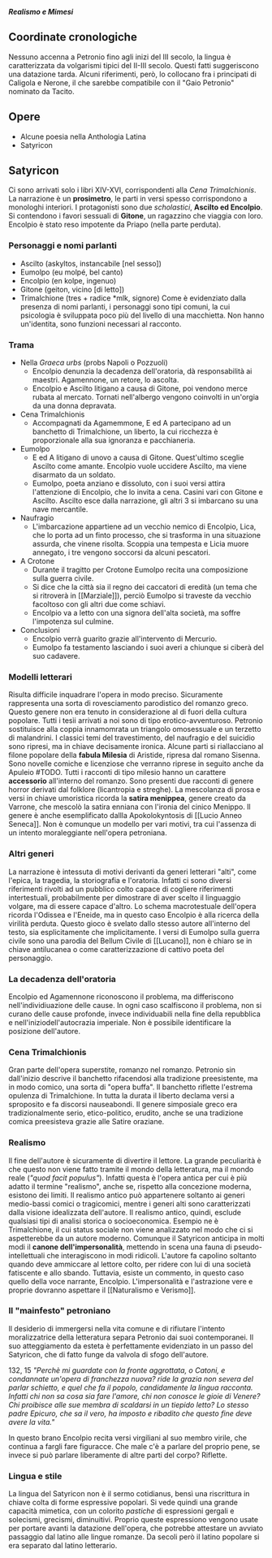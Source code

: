 ***Realismo e Mimesi***
## Coordinate cronologiche
Nessuno accenna a Petronio fino agli inizi del III secolo, la lingua è caratterizzata da volgarismi tipici del II-III secolo. Questi fatti suggeriscono una datazione tarda. Alcuni riferimenti, però, lo collocano fra i principati di Caligola e Nerone, il che sarebbe compatibile con il "Gaio Petronio" nominato da Tacito.
## Opere
- Alcune poesia nella Anthologia Latina
- Satyricon
## Satyricon
Ci sono arrivati solo i libri XIV-XVI, corrispondenti alla *Cena Trimalchionis*.
La narrazione è un **prosimetro**, le parti in versi spesso corrispondono a monologhi interiori. I protagonisti sono due *scholastici*, **Ascilto ed Encolpio**. Si contendono i favori sessuali di **Gitone**, un ragazzino che viaggia con loro.
Encolpio è stato reso impotente da Priapo (nella parte perduta).
### Personaggi e nomi parlanti
- Ascilto (askyltos, instancabile \[nel sesso\])
- Eumolpo (eu molpé, bel canto)
- Encolpio (en kolpe, ingenuo)
- Gitone (geiton, vicino \[di letto\])
- Trimalchione (tres + radice \*mlk, signore)
Come è evidenziato dalla presenza di nomi parlanti, i personaggi sono tipi comuni, la cui psicologia è sviluppata poco più del livello di una macchietta. Non hanno un'identita, sono funzioni necessari al racconto.
### Trama
- Nella *Graeca urbs* (probs Napoli o Pozzuoli)
	- Encolpio denunzia la decadenza dell'oratoria, dà responsabilità ai maestri. Agamennone, un retore, lo ascolta.
	- Encolpio e Ascilto litigano a causa di Gitone, poi vendono merce rubata al mercato. Tornati nell'albergo vengono coinvolti in un'orgia da una donna depravata.
- Cena Trimalchionis
	- Accompagnati da Agamemmone, E ed A partecipano ad un banchetto di Trimalchione, un liberto, la cui ricchezza è proporzionale alla sua ignoranza e pacchianeria.
- Eumolpo
	- E ed A litigano di unovo a causa di Gitone. Quest'ultimo sceglie Ascilto come amante. Encolpio vuole uccidere Ascilto, ma viene disarmato da un soldato.
	- Eumolpo, poeta anziano e dissoluto, con i suoi versi attira l'attenzione di Encolpio, che lo invita a cena. Casini vari con Gitone e Ascilto. Ascilto esce dalla narrazione, gli altri 3 si imbarcano su una nave mercantile.
- Naufragio
	- L'imbarcazione appartiene ad un vecchio nemico di Encolpio, Lica, che lo porta ad un finto processo, che si trasforma in una situazione assurda, che vinene risolta. Scoppia una tempesta e Licia muore annegato, i tre vengono soccorsi da alcuni pescatori.
- A Crotone
	- Durante il tragitto per Crotone Eumolpo recita una composizione sulla guerra civile.
	- Si dice che la città sia il regno dei caccatori di eredità (un tema che si ritroverà in [[Marziale]]), perciò Eumolpo si traveste da vecchio facoltoso con gli altri due come schiavi. 
	- Encolpio va a letto con una signora dell'alta società, ma soffre l'impotenza sul culmine.
- Conclusioni
	- Encolpio verrà guarito grazie all'intervento di Mercurio.
	- Eumolpo fa testamento lasciando i suoi averi a chiunque si ciberà del suo cadavere.
### Modelli letterari
Risulta difficile inquadrare l'opera in modo preciso. Sicuramente rappresenta una sorta di rovesciamento parodistico del romanzo greco. Questo genere non era tenuto in considerazione al di fuori della cultura popolare. Tutti i tesìi arrivati a noi sono di tipo erotico-avventuroso. Petronio sostituisce alla coppia innamomrata un triangolo omosessuale e un terzetto di malandrini. I classici temi del travestimento, del naufragio e del suicidio sono ripresi, ma in chiave decisamente ironica.
Alcune parti si riallacciano al filone popolare della **fabula Milesia** di Aristide, ripresa dal romano Sisenna. Sono novelle comiche e licenziose che verranno riprese in seguito anche da Apuleio #TODO. Tutti i racconti di tipo milesio hanno un carattere **accessorio** all'interno del romanzo.
Sono presenti due racconti di genere horror derivati dal folklore (licantropia e streghe).
La mescolanza di prosa e versi in chiave umoristica ricorda la **satira menippea**, genere creato da Varrone, che mescolò la satira enniana con l'ironia del cinico Menippo. Il genere è anche esemplificato dallla Apokolokyntosis di [[Lucio Anneo Seneca]].
Non è comunque un modello per vari motivi, tra cui l'assenza di un intento moraleggiante nell'opera petroniana.
### Altri generi
La narrazione è intessuta di motivi derivanti da generi letterari "alti", come l'epica, la tragedia, la storiografia e l'oratoria. Infatti ci sono diversi riferimenti rivolti ad un pubblico colto capace di cogliere riferimenti intertestuali, probabilmente per dimostrare di aver scelto il linguaggio volgare, ma di essere capace d'altro.
Lo schema macrotestuale dell'opera ricorda l'Odissea e l'Eneide, ma in questo caso Encolpio è alla ricerca della virilità perduta. Questo gioco è svelato dallo stesso autore all'interno del testo, sia esplicitamente che implicitamente.
I versi di Eumolpo sulla guerra civile sono una parodia del Bellum Civile di [[Lucano]], non è chiaro se in chiave antilucanea o come caratterizzazione di cattivo poeta del personaggio.
### La decadenza dell'oratoria
Encolpio ed Agamennone riconoscono il problema, ma differiscono nell'individiuazione delle cause. In ogni caso scalfiscono il problema, non si curano delle cause profonde, invece individuabili nella fine della repubblica e nell'iniziodell'autocrazia imperiale. Non è possibile identificare la posizione dell'autore.
### Cena Trimalchionis
Gran parte dell'opera superstite, romanzo nel romanzo.
Petronio sin dall'inizio descrive il banchetto rifacendosi alla tradizione preesistente, ma in modo comico, una sorta di "opera buffa".
Il banchetto riflette l'estrema opulenza di Trimalchione. In tutta la durata il liberto declama versi a sproposito e fa discorsi nauseabondi.
Il genere simposiale greco era tradizionalmente serio, etico-politico, erudito, anche se una tradizione comica preesisteva grazie alle Satire oraziane.
### Realismo
Il fine dell'autore è sicuramente di divertire il lettore. La grande peculiarità è che questo non viene fatto tramite il mondo della letteratura, ma il mondo reale (*"quod facit populus"*).
Infatti questa è l'opera antica per cui è più adatto il termine "realismo", anche se, rispetto alla concezione moderna, esistono dei limiti.
Il realismo antico può appartenere soltanto ai generi medio-bassi comici o tragicomici, mentre i generi alti sono caratterizzati dalla visione idealizzata dell'autore. Il realismo antico, quindi, esclude qualsiasi tipi di analisi storica o socioeconomica. Esempio ne è Trimalchione, il cui status sociale non viene analizzato nel modo che ci si aspetterebbe da un autore moderno.
Comunque il Satyricon anticipa in molti modi il **canone dell'impersonalità**, mettendo in scena una fauna di pseudo-intellettuali che interagiscono in modi ridicoli.
L'autore fa capolino soltanto quando deve ammiccare al lettore colto, per ridere con lui di una società fatiscente e allo sbando.
Tuttavia, esiste un commento, in questo caso quello della voce narrante, Encolpio. L'impersonalità e l'astrazione vere e proprie dovranno aspettare il [[Naturalismo e Verismo]].
### Il "mainfesto" petroniano
Il desiderio di immergersi nella vita comune e di rifiutare l'intento moralizzatrice della letteratura separa Petronio dai suoi contemporanei. Il suo atteggiamento da esteta è perfettamente evidenziato in un passo del Satyricon, che di fatto funge da valvola di sfogo dell'autore.

132, 15
		*"Perchè mi guardate con la fronte aggrottata, o Catoni,
		e condannate un'opera di franchezza nuova?
		ride la grazia non severa del parlar schietto,
		e quel che fa il popolo, candidamente la lingua racconta.
		Infatti chi non sa cosa sia fare l'amore, chi non conosce le gioie di Venere?
		Chi proibisce alle sue membra di scaldarsi in un tiepido letto?
		Lo stesso padre Epicuro, che sa il vero, ha imposto
		e ribadito che questo fine deve avere la vita."*

In questo brano Encolpio recita versi virgiliani al suo membro virile, che continua a fargli fare figuracce.  Che male c'è a parlare del proprio pene, se invece si può parlare liberamente di altre parti del corpo? Riflette.
### Lingua e stile
La lingua del Satyricon non è il sermo cotidianus, bensì una riscrittura in chiave colta di forme espressive popolari. Si vede quindi una grande capacità mimetica, con un colorito *pastiche* di espressioni gergali e solecismi, grecismi, diminuitivi.
Proprio queste espressiono vengono usate per portare avanti la datazione dell'opera, che potrebbe attestare un avviato passaggio dal latino alle lingue romanze. Da secoli però il latino popolare si era separato dal latino letterario.